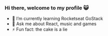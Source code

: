### Hi there, welcome to my profile 😺

- 🌱 I’m currently learning Rocketseat GoStack
- 💬 Ask me about React, music and games
- ⚡ Fun fact: the cake is a lie
